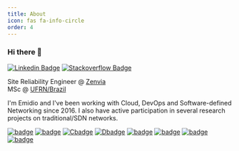 ```yaml
---
title: About
icon: fas fa-info-circle
order: 4
---
```


### Hi there 👋

[![Linkedin Badge](https://img.shields.io/badge/-Linkedin-blue?style=flat-square&logo=Linkedin&logoColor=white)](https://www.linkedin.com/in/emidioneto/)
[![Stackoverflow Badge](https://img.shields.io/badge/Stack_Overflow-FE7A16?style=flat-square&logo=stack-overflow&logoColor=white)](https://stackoverflow.com/users/16993728/emidio-neto)



Site Reliability Engineer @ [Zenvia](https://github.com/zenvia)  
MSc @ [UFRN/Brazil]()

I'm Emidio and I've been working with Cloud, DevOps and Software-defined Networking since 2016. I also have active participation in several research projects on traditional/SDN networks. 

[![badge](https://img.shields.io/badge/Ansible-000000?style=flat-square&logo=ansible&logoColor=white)]()
[![badge](https://img.shields.io/badge/Terraform-%235835CC?style=flat-square&logo=terraform&logoColor=white)]()
[![Cbadge](https://img.shields.io/badge/Amazon_AWS-232F3E?style=flat-square&logo=amazon-aws&logoColor=white)]()
[![Dbadge](https://img.shields.io/badge/Kubernetes-326ce5.svg?&style=flat-square&logo=kubernetes&logoColor=white)]()
[![badge](https://img.shields.io/badge/Python-3776AB?style=flat-squaree&logo=python&logoColor=white)]()
[![badge](https://img.shields.io/badge/Go-00ADD8?style=flat-squaree&logo=go&logoColor=white)]()
[![badge](https://img.shields.io/badge/Red%20Hat-EE0000?style=flat-square&logo=redhat&logoColor=white)]()
[![badge](https://img.shields.io/badge/Git-F05032?style=flat-square&logo=git&logoColor=white)]()


